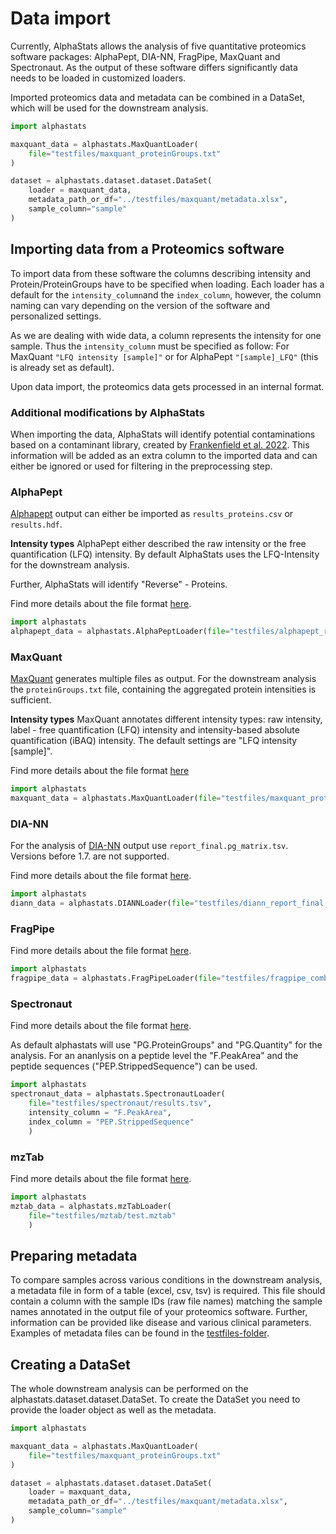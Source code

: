 # Data import


Currently, AlphaStats allows the analysis of five quantitative proteomics software packages: AlphaPept, DIA-NN, FragPipe, MaxQuant and Spectronaut. As the output of these software differs significantly data needs to be loaded in customized loaders.

Imported proteomics data and metadata can be combined in a DataSet, which will be used for the downstream analysis.

```python
import alphastats

maxquant_data = alphastats.MaxQuantLoader(
    file="testfiles/maxquant_proteinGroups.txt"
)

dataset = alphastats.dataset.dataset.DataSet(
    loader = maxquant_data,
    metadata_path_or_df="../testfiles/maxquant/metadata.xlsx",
    sample_column="sample"
)
```


## Importing data from a Proteomics software
To import data from these software the columns describing intensity and Protein/ProteinGroups have to be specified when loading. Each loader has a default for the `intensity_column`and the `index_column`, however, the column naming can vary depending on the version of the software and personalized settings.

As we are dealing with wide data, a column represents the intensity for one sample. Thus the `intensity_column` must be specified as follow: For MaxQuant `"LFQ intensity [sample]"` or for AlphaPept `"[sample]_LFQ"` (this is already set as default).

Upon data import, the proteomics data gets processed in an internal format.

### Additional modifications by AlphaStats

When importing the data, AlphaStats will identify potential contaminations based on a contaminant library, created by [Frankenfield et al. 2022](https://www.biorxiv.org/content/10.1101/2022.04.27.489766v2.full). This information will be added as an extra column to the imported data and can either be ignored or used for filtering in the preprocessing step.


### AlphaPept
[Alphapept](https://github.com/MannLabs/alphapept) output can either be imported as `results_proteins.csv` or `results.hdf`.

**Intensity types**
AlphaPept either described the raw intensity or the free quantification (LFQ) intensity. By default AlphaStats uses the LFQ-Intensity for the downstream analysis.

Further, AlphaStats will identify "Reverse" - Proteins.

Find more details about the file format [here](https://mannlabs.github.io/alphapept/file_formats.html).

```python
import alphastats
alphapept_data = alphastats.AlphaPeptLoader(file="testfiles/alphapept_results_proteins.csv")
```

### MaxQuant
[MaxQuant](https://www.maxquant.org/) generates multiple files as output. For the downstream analysis the `proteinGroups.txt` file, containing the aggregated protein intensities is sufficient.

**Intensity types**
MaxQuant annotates different intensity types: raw intensity, label - free quantification (LFQ) intensity and intensity-based absolute quantification (iBAQ) intensity. The default settings are "LFQ intensity [sample]".

Find more details about the file format [here](http://www.coxdocs.org/doku.php?id=maxquant:table:proteingrouptable)

```python
import alphastats
maxquant_data = alphastats.MaxQuantLoader(file="testfiles/maxquant_proteinGroups.txt")
```

### DIA-NN
For the analysis of [DIA-NN](https://github.com/vdemichev/DiaNN) output use `report_final.pg_matrix.tsv`. Versions before 1.7. are not supported.


Find more details about the file format [here](https://github.com/vdemichev/DiaNN#output).

```python
import alphastats
diann_data = alphastats.DIANNLoader(file="testfiles/diann_report_final.pg_matrix.tsv")
```

### FragPipe

Find more details about the file format [here](https://fragpipe.nesvilab.org/docs/tutorial_fragpipe_outputs.html#combined_proteintsv).

```python
import alphastats
fragpipe_data = alphastats.FragPipeLoader(file="testfiles/fragpipe_combined_proteins.tsv")
```

### Spectronaut

Find more details about the file format [here](https://biognosys.com/content/uploads/2022/12/Spectronaut17_UserManual.pdf).


As default alphastats will use "PG.ProteinGroups" and "PG.Quantity" for the analysis. For an ananlysis on a peptide level the "F.PeakArea" and the peptide sequences ("PEP.StrippedSequence") can be used.

```python
import alphastats
spectronaut_data = alphastats.SpectronautLoader(
    file="testfiles/spectronaut/results.tsv",
    intensity_column = "F.PeakArea",
    index_column = "PEP.StrippedSequence"
    )
```

### mzTab

Find more details about the file format [here](https://www.psidev.info/mztab).

```python
import alphastats
mztab_data = alphastats.mzTabLoader(
    file="testfiles/mztab/test.mztab"
    )
```


## Preparing metadata

To compare samples across various conditions in the downstream analysis, a metadata file in form of a table (excel, csv, tsv) is required. This file should contain a column with the sample IDs (raw file names) matching the sample names annotated in the output file of your proteomics software. Further, information can be provided like disease and various clinical parameters. Examples of metadata files can be found in the [testfiles-folder](https://github.com/MannLabs/alphastats/tree/main/testfiles).


## Creating a DataSet

The whole downstream analysis can be performed on the alphastats.dataset.dataset.DataSet. To create the DataSet you need to provide the loader object as well as the metadata.

```python
import alphastats

maxquant_data = alphastats.MaxQuantLoader(
    file="testfiles/maxquant_proteinGroups.txt"
)

dataset = alphastats.dataset.dataset.DataSet(
    loader = maxquant_data,
    metadata_path_or_df="../testfiles/maxquant/metadata.xlsx",
    sample_column="sample"
)
```
